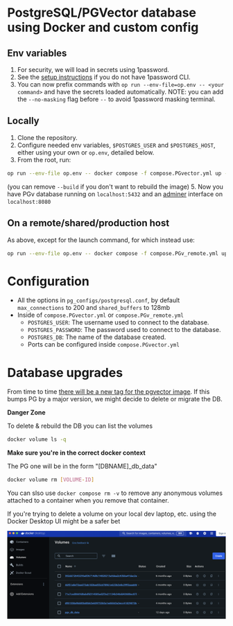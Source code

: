 # PostgreSQL/PGVector database using Docker and custom config

## Env variables
1. For security, we will load in secrets using 1password.
2. See the [setup instructions](https://github.com/OoriData/sysops/wiki/Developer-tips-%26-tricks#using-1password-environments) if you do not have 1password CLI. 
3. You can now prefix commands with `op run --env-file=op.env -- <your command>` and have the secrets loaded automatically.
NOTE: you can add the `--no-masking` flag before `--` to avoid 1password masking terminal.

## Locally
1. Clone the repository.
2. Configure needed env variables, `$POSTGRES_USER` and `$POSTGRES_HOST`, either using your own or `op.env`, detailed below.
3. From the root, run:
```sh
op run --env-file op.env -- docker compose -f compose.PGvector.yml up -d --build
```
(you can remove `--build` if you don't want to rebuild the image)
5. Now you have PGv database running on `localhost:5432` and an [adminer](https://www.adminer.org/) interface on `localhost:8080`

## On a remote/shared/production host

As above, except for the launch command, for which instead use:

```sh
op run --env-file op.env -- docker compose -f compose.PGv_remote.yml up -d --build
```

# Configuration
- All the options in `pg_configs/postgresql.conf`, by default `max_connections` to 200  and `shared_buffers` to 128mb
- Inside of `compose.PGvector.yml` or `compose.PGv_remote.yml`
  - `POSTGRES_USER`: The username used to connect to the database.
  - `POSTGRES_PASSWORD`: The password used to connect to the database.
  - `POSTGRES_DB`: The name of the database created.
  - Ports can be configured inside `compose.PGvector.yml`

# Database upgrades

From time to time [there will be a new tag for the pgvector image](https://hub.docker.com/r/pgvector/pgvector/tags). If this bumps PG by a major version, we might decide to delete or migrate the DB.

**Danger Zone**

To delete & rebuild the DB you can list the volumes

```sh
docker volume ls -q
```

**Make sure you're in the correct docker context**

The PG one will be in the form "[DBNAME]_db_data"

```sh
docker volume rm [VOLUME-ID]
```

You can slso use `docker compose rm -v` to remove any anonymous volumes attached to a container when you remove that container.

If you're trying to delete a volume on your local dev laptop, etc. using the Docker Desktop UI might be a safer bet

![Docker Desktop Volumes screen](<docker-desktop-volumes-screenshot.png>)
